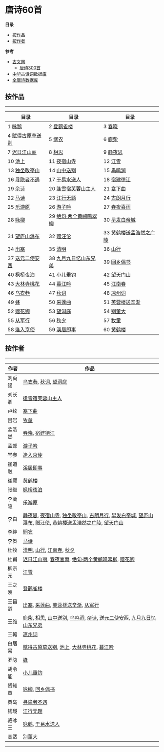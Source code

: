 # 唐诗60首


**目录**

- [按作品](#按作品)
- [按作者](#按作者)

**参考**
+ [古文网][古文网]
   - [唐诗300首][唐诗300首]
+ [中华古诗词数据库][中华古诗词数据库]
+ [全唐诗数据库][全唐诗数据库]


[古文网]:http://www.gushiwen.org/
[唐诗300首]:http://so.gushiwen.org/gushi/tangshi.aspx
[中华古诗词数据库]:https://github.com/chinese-poetry/chinese-poetry
[全唐诗数据库]:https://github.com/hxgdzyuyi/tang_poetry

## 按作品
---
 
| 目录 | 目录 | 目录 |
| -- | -- | -- |
| 1 [咏鹅][咏鹅] | 2 [登鹳雀楼][登鹳雀楼] | 3 [春晓][春晓] |
| 4 [赋得古原草送别][赋得古原草送别] | 5 [悯农][悯农] | 6 [鹿柴][鹿柴] |
| 7 [迟日江山丽][迟日江山丽] | 8 [相思][相思] | 9 [静夜思][静夜思] |
| 10 [池上][池上] | 11 [夜宿山寺][夜宿山寺] | 12 [江雪][江雪] |
| 13 [独坐敬亭山][独坐敬亭山] | 14 [山中送别][山中送别] | 15 [鸟鸣涧][鸟鸣涧] |
| 16 [寻隐者不遇][寻隐者不遇] | 17 [于易水送人][于易水送人] | 18 [宿建德江][宿建德江] |
| 19 [杂诗][杂诗] | 20 [逢雪宿芙蓉山主人][逢雪宿芙蓉山主人] | 21 [塞下曲][塞下曲] |
| 22 [马诗][马诗] | 23 [江行无题][江行无题] | 24 [古朗月行][古朗月行] |
| 25 [乐游原][乐游原] | 26 [游子吟][游子吟] | 27 [春夜喜雨][春夜喜雨] |
| 28 [咏柳][咏柳] | 29 [绝句·两个黄鹂鸣翠柳][绝句·两个黄鹂鸣翠柳] | 30 [早发白帝城][早发白帝城] |
| 31 [望庐山瀑布][望庐山瀑布] | 32 [赠汪伦][赠汪伦] | 33 [黄鹤楼送孟浩然之广陵][黄鹤楼送孟浩然之广陵] |
| 34 [出塞][出塞] | 35 [清明][清明] | 36 [山行][山行] |
| 37 [送元二使安西][送元二使安西] | 38 [九月九日忆山东兄弟][九月九日忆山东兄弟] | 39 [回乡偶书][回乡偶书] |
| 40 [枫桥夜泊][枫桥夜泊] | 41 [小儿垂钓][小儿垂钓] | 42 [望天门山][望天门山] |
| 43 [大林寺桃花][大林寺桃花] | 44 [暮江吟][暮江吟] | 45 [江南春][江南春] |
| 46 [乌衣巷][乌衣巷] | 47 [秋词][秋词] | 48 [凉州词][凉州词] |
| 49 [蜂][蜂] | 50 [采莲曲][采莲曲] | 51 [芙蓉楼送辛渐][芙蓉楼送辛渐] |
| 52 [赠花卿][赠花卿] | 53 [望洞庭][望洞庭] | 54 [别董大][别董大] |
| 55 [从军行][从军行] | 56 [秋夕][秋夕] | 57 [牧童][牧童] |
| 58 [逢入京使][逢入京使] | 59 [溪居即事][溪居即事] | 60 [黄鹤楼][黄鹤楼] |

## 按作者
---
 
| 作者 | 作品 |
| -- | -- |
| 刘禹锡 | [乌衣巷][乌衣巷], [秋词][秋词], [望洞庭][望洞庭] |
| 刘长卿 | [逢雪宿芙蓉山主人][逢雪宿芙蓉山主人] |
| 卢纶 | [塞下曲][塞下曲] |
| 吕岩 | [牧童][牧童] |
| 孟浩然 | [春晓][春晓], [宿建德江][宿建德江] |
| 孟郊 | [游子吟][游子吟] |
| 岑参 | [逢入京使][逢入京使] |
| 崔道融 | [溪居即事][溪居即事] |
| 崔颢 | [黄鹤楼][黄鹤楼] |
| 张继 | [枫桥夜泊][枫桥夜泊] |
| 李商隐 | [乐游原][乐游原] |
| 李白 | [静夜思][静夜思], [夜宿山寺][夜宿山寺], [独坐敬亭山][独坐敬亭山], [古朗月行][古朗月行], [早发白帝城][早发白帝城], [望庐山瀑布][望庐山瀑布], [赠汪伦][赠汪伦], [黄鹤楼送孟浩然之广陵][黄鹤楼送孟浩然之广陵], [望天门山][望天门山] |
| 李绅 | [悯农][悯农] |
| 李贺 | [马诗][马诗] |
| 杜牧 | [清明][清明], [山行][山行], [江南春][江南春], [秋夕][秋夕] |
| 杜甫 | [迟日江山丽][迟日江山丽], [春夜喜雨][春夜喜雨], [绝句·两个黄鹂鸣翠柳][绝句·两个黄鹂鸣翠柳], [赠花卿][赠花卿] |
| 柳宗元 | [江雪][江雪] |
| 王之涣 | [登鹳雀楼][登鹳雀楼] |
| 王昌龄 | [出塞][出塞], [采莲曲][采莲曲], [芙蓉楼送辛渐][芙蓉楼送辛渐], [从军行][从军行] |
| 王维 | [鹿柴][鹿柴], [相思][相思], [山中送别][山中送别], [鸟鸣涧][鸟鸣涧], [杂诗][杂诗], [送元二使安西][送元二使安西], [九月九日忆山东兄弟][九月九日忆山东兄弟] |
| 王翰 | [凉州词][凉州词] |
| 白居易 | [赋得古原草送别][赋得古原草送别], [池上][池上], [大林寺桃花][大林寺桃花], [暮江吟][暮江吟] |
| 罗隐 | [蜂][蜂] |
| 胡令能 | [小儿垂钓][小儿垂钓] |
| 贺知章 | [咏柳][咏柳], [回乡偶书][回乡偶书] |
| 贾岛 | [寻隐者不遇][寻隐者不遇] |
| 钱珝 | [江行无题][江行无题] |
| 骆冰王 | [咏鹅][咏鹅], [于易水送人][于易水送人] |
| 高适 | [别董大][别董大] |
 
---
 
[咏鹅]:https://baike.baidu.com/item/咏鹅
[登鹳雀楼]:https://baike.baidu.com/item/登鹳雀楼
[春晓]:https://baike.baidu.com/item/春晓
[赋得古原草送别]:https://baike.baidu.com/item/赋得古原草送别
[悯农]:https://baike.baidu.com/item/悯农
[鹿柴]:https://baike.baidu.com/item/鹿柴
[迟日江山丽]:https://baike.baidu.com/item/迟日江山丽
[相思]:https://baike.baidu.com/item/相思
[静夜思]:https://baike.baidu.com/item/静夜思
[池上]:https://baike.baidu.com/item/池上
[夜宿山寺]:https://baike.baidu.com/item/夜宿山寺
[江雪]:https://baike.baidu.com/item/江雪
[独坐敬亭山]:https://baike.baidu.com/item/独坐敬亭山
[山中送别]:https://baike.baidu.com/item/山中送别
[鸟鸣涧]:https://baike.baidu.com/item/鸟鸣涧
[寻隐者不遇]:https://baike.baidu.com/item/寻隐者不遇
[于易水送人]:https://baike.baidu.com/item/于易水送人
[宿建德江]:https://baike.baidu.com/item/宿建德江
[杂诗]:https://baike.baidu.com/item/杂诗
[逢雪宿芙蓉山主人]:https://baike.baidu.com/item/逢雪宿芙蓉山主人
[塞下曲]:https://baike.baidu.com/item/塞下曲
[马诗]:https://baike.baidu.com/item/马诗
[江行无题]:https://baike.baidu.com/item/江行无题
[古朗月行]:https://baike.baidu.com/item/古朗月行
[乐游原]:https://baike.baidu.com/item/乐游原
[游子吟]:https://baike.baidu.com/item/游子吟
[春夜喜雨]:https://baike.baidu.com/item/春夜喜雨
[咏柳]:https://baike.baidu.com/item/咏柳
[绝句·两个黄鹂鸣翠柳]:https://baike.baidu.com/item/绝句·两个黄鹂鸣翠柳
[早发白帝城]:https://baike.baidu.com/item/早发白帝城
[望庐山瀑布]:https://baike.baidu.com/item/望庐山瀑布
[赠汪伦]:https://baike.baidu.com/item/赠汪伦
[黄鹤楼送孟浩然之广陵]:https://baike.baidu.com/item/黄鹤楼送孟浩然之广陵
[出塞]:https://baike.baidu.com/item/出塞
[清明]:https://baike.baidu.com/item/清明
[山行]:https://baike.baidu.com/item/山行
[送元二使安西]:https://baike.baidu.com/item/送元二使安西
[九月九日忆山东兄弟]:https://baike.baidu.com/item/九月九日忆山东兄弟
[回乡偶书]:https://baike.baidu.com/item/回乡偶书
[枫桥夜泊]:https://baike.baidu.com/item/枫桥夜泊
[小儿垂钓]:https://baike.baidu.com/item/小儿垂钓
[望天门山]:https://baike.baidu.com/item/望天门山
[大林寺桃花]:https://baike.baidu.com/item/大林寺桃花
[暮江吟]:https://baike.baidu.com/item/暮江吟
[江南春]:https://baike.baidu.com/item/江南春
[乌衣巷]:https://baike.baidu.com/item/乌衣巷
[秋词]:https://baike.baidu.com/item/秋词
[凉州词]:https://baike.baidu.com/item/凉州词
[蜂]:https://baike.baidu.com/item/蜂
[采莲曲]:https://baike.baidu.com/item/采莲曲
[芙蓉楼送辛渐]:https://baike.baidu.com/item/芙蓉楼送辛渐
[赠花卿]:https://baike.baidu.com/item/赠花卿
[望洞庭]:https://baike.baidu.com/item/望洞庭
[别董大]:https://baike.baidu.com/item/别董大
[从军行]:https://baike.baidu.com/item/从军行
[秋夕]:https://baike.baidu.com/item/秋夕
[牧童]:https://baike.baidu.com/item/牧童
[逢入京使]:https://baike.baidu.com/item/逢入京使
[溪居即事]:https://baike.baidu.com/item/溪居即事
[黄鹤楼]:https://baike.baidu.com/item/黄鹤楼











